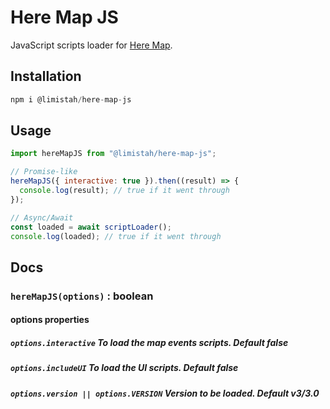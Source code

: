 # Here Map JS

JavaScript scripts loader for [Here Map](https://www.here.com/).

## Installation

```js
npm i @limistah/here-map-js
```

## Usage

```js
import hereMapJS from "@limistah/here-map-js";

// Promise-like
hereMapJS({ interactive: true }).then((result) => {
  console.log(result); // true if it went through
});

// Async/Await
const loaded = await scriptLoader();
console.log(loaded); // true if it went through
```

## Docs

### `hereMapJS(options)` : boolean

#### options properties

##### `options.interactive` To load the map events scripts. Default false

##### `options.includeUI` To load the UI scripts. Default false

##### `options.version || options.VERSION` Version to be loaded. Default v3/3.0
